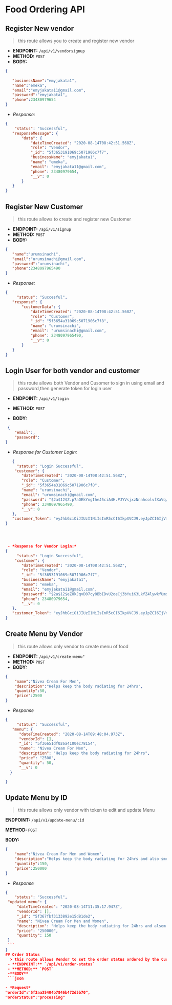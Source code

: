 # Food Ordering API

 ## Register New vendor
 > this route allows you to create and register new vendor

 - **ENDPOINT:** `/api/v1/vendorsignup` 
 - **METHOD:** `POST`
 - **BODY:**

 ```json
 {
    
    "businessName":"emyjakata1",
    "name":"emeka",
    "email":"emyjakata11@gmail.com",
    "password":"emyjakata1",
    "phone":23480979654
 }
 ```

 - *Response:*

 ```json
 {
     "status": "Successful",
    "responseMessage": {
        "data": {
            "dateTimeCreated": "2020-08-14T08:42:51.568Z",
            "role": "Vendor",
            "_id": "5f3653191069c5071906c7f7",
            "businessName": "emyjakata1",
            "name": "emeka",
            "email": "emyjakata11@gmail.com",
            "phone": 23480979654,
            "__v": 0
        }
    }
 }
```

## Register New Customer
 > this route allows to create and register new Customer

 - **ENDPOINT:** `/api/v1/signup`
 - **METHOD:** `POST`
 - **BODY:**
 ```json
 {
    "name":"urumsinachi",
    "email":"urumsinachi@gmail.com",
    "password":"urumsinachi",
    "phone":2348097965490
 }
 ```
 - *Response:*
 ```json
 {
      "status": "Succesful",
    "response": {
        "customerData": {
            "dateTimeCreated": "2020-08-14T08:42:51.568Z",
            "role": "Customer",
            "_id": "5f3654a31069c5071906c7f8",
            "name": "urumsinachi",
            "email": "urumsinachi@gmail.com",
            "phone": 2348097965490,
            "__v": 0
        }
    }
 }
 ```

 ## Login User for both vendor and customer
  > this route allows both Vendor and Cusomer to sign in using email and password,then       generate token for login user

  - **ENDPOINT:** `/api/v1/login`
  - **METHOD:** `POST`

  - **BODY:** 
  ```json
   {
      "email":,
      "password":
  } 
  ```
  - *Response for Customer Login:*
 ```json
    {
      "status": "Login Successful",
     "customer": {
        "dateTimeCreated": "2020-08-14T08:42:51.568Z",
        "role": "Customer",
        "_id": "5f3654a31069c5071906c7f8",
        "name": "urumsinachi",
        "email": "urumsinachi@gmail.com",
        "password": "$2a$12$Z.p7aOEkYngIheJ5ciA4H.PJYVsjxzNnnhcolvfXaVq/UiY3YxuxC",
        "phone": 2348097965490,
        "__v": 0
    },
    "customer_Token": "eyJhbGciOiJIUzI1NiIsInR5cCI6IkpXVCJ9.eyJpZCI6IjVmMzY1NGEzMTA2OWM1MDcxOTA2YzdmOCIsIm5hbWUiOiJ1cnVtc2luYWNoaSIsImVtYWlsIjoidXJ1bXNpbmFjaGlAZ21haWwuY29tIiwicGhvbmUiOjIzNDgwOTc5NjU0OTAsInJvbGUiOiJDdXN0b21lciIsImlhdCI6MTU5NzM5ODQ5MX0.OuHLDOaZZAybln03W0FesgkD30uhoVZD8m3t6q6lZSY"
 }
 
 
 

  - *Response for Vendor Login:*
 {
      "status": "Login Successful",
     "customer": {
        "dateTimeCreated": "2020-08-14T08:42:51.568Z",
        "role": "Vendor",
        "_id": "5f3653191069c5071906c7f7",
        "businessName": "emyjakata1",
        "name": "emeka",
        "email": "emyjakata11@gmail.com",
        "password": "$2a$12$eZOkJqvD07cy8BbIDvU2oeCj3bYuiK3LkfZ4lywkfUmsbZSNqrqqC",
        "phone": 23480979654,
        "__v": 0
    },
    "customer_Token": "eyJhbGciOiJIUzI1NiIsInR5cCI6IkpXVCJ9.eyJpZCI6IjVmMzY1MzE5MTA2OWM1MDcxOTA2YzdmNyIsIm5hbWUiOiJlbWVrYSIsImVtYWlsIjoiZW15amFrYXRhMTFAZ21haWwuY29tIiwicGhvbmUiOjIzNDgwOTc5NjU0LCJyb2xlIjoiVmVuZG9yIiwiaWF0IjoxNTk3Mzk4OTI0fQ.q5pX4bsRbYG52-J8KK1-PcjCeTtoUDen37q6rzQUTYg"
 }
 ```

  ## Create Menu by Vendor
   > this route allows only vendor to create menu of food

   - **ENDPOINT:** `/api/v1/create-menu"`
   - **METHOD:** `POST`
   - **BODY:**
   ```Json
   {
       "name":"Nivea Cream For Men",
       "description":"Helps keep the body radiating for 24hrs",
       "quantity":50,
       "price":2500
   }
  ```
  - *Response*
  ```json
  {
       "status": "Successful",
     "menu": {
        "dateTimeCreated": "2020-08-14T09:48:04.973Z",
        "vendorId": [],
        "_id": "5f36651df026a4100ec78154",
        "name": "Nivea Cream For Men",
        "description": "Helps keep the body radiating for 24hrs",
        "price": "2500",
        "quantity": 50,
        "__v": 0
    }
  
  }
  ```

  ## Update Menu by ID
   > this route allows only vendor with token to edit and update Menu

   **ENDPOINT:** `/api/v1/update-menu/:id`

   **METHOD:** `POST`

   **BODY:**
   ```json
   {
       "name":"Nivea Cream For Men and Women",
       "description":"Helps keep the body radiating for 24hrs and also smooth the skin",
       "quantity":150,
       "price":250000
   }
   ```
   - *Response*
   ```json
   {
       "status": "Successful",
    "updated_menu": {
        "dateTimeCreated": "2020-08-14T11:35:17.947Z",
        "vendorId": [],
        "_id": "5f367fbf3133892e15d81de2",
        "name": "Nivea Cream For Men and Women",
        "description": "Helps keep the body radiating for 24hrs and alsom smooth the skin",
        "price": "250000",
        "quantity": 150
    }
    ```
   }
   ## Order Status
     > this route allows Vendor to set the order status ordered by the Customer 
    - **ENDPOINT:** `/api/v1/order-status`
    - **METHOD:** `POST`
    -**BODY** 
    ```json
   
   - *Request*
   "orderId":"5f3aa35404b7846b472d5b70",
   "orderStatus":"processing"
      











